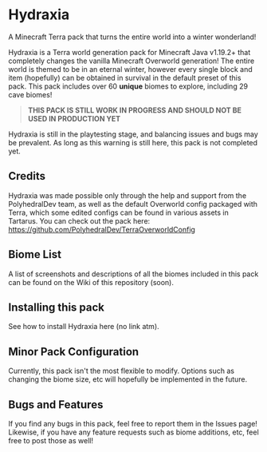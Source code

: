 # **Hydraxia**
A Minecraft Terra pack that turns the entire world into a winter wonderland!

Hydraxia is a Terra world generation pack for Minecraft Java v1.19.2+ that completely changes the vanilla Minecraft Overworld generation! The entire world is themed to be in an eternal winter, however every single block and item (hopefully) can be obtained in survival in the default preset of this pack. This pack includes over 60 **unique** biomes to explore, including 29 cave biomes!

> **THIS PACK IS STILL WORK IN PROGRESS AND SHOULD NOT BE USED IN PRODUCTION YET**

Hydraxia is still in the playtesting stage, and balancing issues and bugs may be prevalent. As long as this warning is still here, this pack is not completed yet.

## Credits
Hydraxia was made possible only through the help and support from the PolyhedralDev team, as well as the default Overworld config packaged with Terra, which some edited configs can be found in various assets in Tartarus. You can check out the pack here: https://github.com/PolyhedralDev/TerraOverworldConfig

## Biome List
A list of screenshots and descriptions of all the biomes included in this pack can be found on the Wiki of this repository (soon).

## Installing this pack

See how to install Hydraxia here (no link atm).

## Minor Pack Configuration
Currently, this pack isn't the most flexible to modify. Options such as changing the biome size, etc will hopefully be implemented in the future.

## Bugs and Features
If you find any bugs in this pack, feel free to report them in the Issues page! Likewise, if you have any feature requests such as biome additions, etc, feel free to post those as well!
